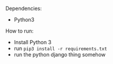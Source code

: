 Dependencies:
- Python3

How to run:
- Install Python 3
- run `pip3 install -r requirements.txt`
- run the python django thing somehow